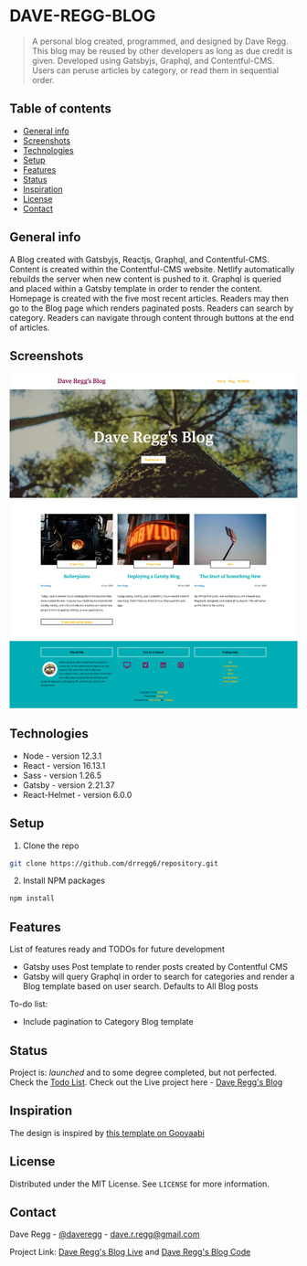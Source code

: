# DAVE-REGG-BLOG
> A personal blog created, programmed, and designed by Dave Regg. This blog may be reused by other developers as long as due credit is given. Developed using Gatsbyjs, Graphql, and Contentful-CMS. Users can peruse articles by category, or read them in sequential order.

## Table of contents
* [General info](#general-info)
* [Screenshots](#screenshots)
* [Technologies](#technologies)
* [Setup](#setup)
* [Features](#features)
* [Status](#status)
* [Inspiration](#inspiration)
* [License](#license)
* [Contact](#contact)

## General info
A Blog created with Gatsbyjs, Reactjs, Graphql, and Contentful-CMS. Content is created within the Contentful-CMS website. Netlify automatically rebuilds the server when new content is pushed to it. Graphql is queried and placed within a Gatsby template in order to render the content. Homepage is created with the five most recent articles. Readers may then go to the Blog page which renders paginated posts. Readers can search by category. Readers can navigate through content through buttons at the end of articles.

## Screenshots
![Homepage](./src/images/screenshots/homepage-11-06-2020.jpg)

## Technologies
* Node - version 12.3.1
* React - version 16.13.1
* Sass - version 1.26.5
* Gatsby - version 2.21.37
* React-Helmet - version 6.0.0

## Setup
1. Clone the repo
```sh
git clone https://github.com/drregg6/repository.git
```
2. Install NPM packages
```sh
npm install
```

## Features
List of features ready and TODOs for future development
* Gatsby uses Post template to render posts created by Contentful CMS
* Gatsby will query Graphql in order to search for categories and render a Blog template based on user search. Defaults to All Blog posts

To-do list:
* Include pagination to Category Blog template

## Status
Project is: _launched_ and to some degree completed, but not perfected. Check the [Todo List](#features). Check out the Live project here - [Dave Regg's Blog](https://distracted-hugle-a414f1.netlify.app/)

## Inspiration
The design is inspired by [this template on Gooyaabi](https://gooyaabitemplates.com/flamingo-blogger-template-2/)

## License
Distributed under the MIT License. See `LICENSE` for more information.

## Contact
Dave Regg - [@daveregg](https://www.twitter.com/daveregg) - dave.r.regg@gmail.com

Project Link: [Dave Regg's Blog Live](https://distracted-hugle-a414f1.netlify.app/) and [Dave Regg's Blog Code](https://github.com/drregg6/dave-regg-blog)